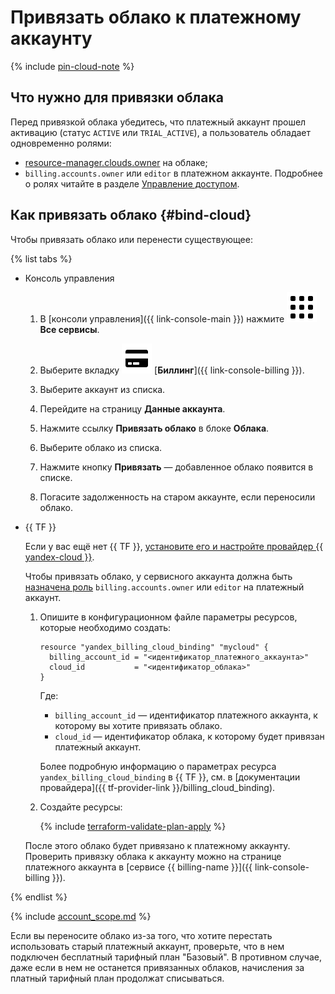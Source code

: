 # Привязать облако к платежному аккаунту

{% include [pin-cloud-note](../_includes/pin-cloud-note.md) %}

## Что нужно для привязки облака

Перед привязкой облака убедитесь, что платежный аккаунт прошел активацию (статус `ACTIVE` или `TRIAL_ACTIVE`), а пользователь обладает одновременно ролями:
* [resource-manager.clouds.owner](../../iam/concepts/access-control/roles.md#owner) на облаке; 
* `billing.accounts.owner` или `editor` в платежном аккаунте. Подробнее о ролях читайте в разделе [Управление доступом](../security/index.md#role-list).

## Как привязать облако {#bind-cloud}

Чтобы привязать облако или перенести существующее:

{% list tabs %}

- Консоль управления

  1. В [консоли управления]({{ link-console-main }}) нажмите ![image](../../_assets/main-menu.svg) **Все сервисы**.

  1. Выберите вкладку ![image](../../_assets/billing.svg) [**Биллинг**]({{ link-console-billing }}).

  1. Выберите аккаунт из списка. 

  1. Перейдите на страницу **Данные аккаунта**.

  1. Нажмите ссылку **Привязать облако** в блоке **Облака**.

  1. Выберите облако из списка.

  1. Нажмите кнопку **Привязать** — добавленное облако появится в списке.

  1. Погасите задолженность на старом аккаунте, если переносили облако.

- {{ TF }}

  Если у вас ещё нет {{ TF }}, [установите его и настройте провайдер {{ yandex-cloud }}](../../tutorials/infrastructure-management/terraform-quickstart.md#install-terraform).

  Чтобы привязать облако, у сервисного аккаунта должна быть [назначена роль](../security/index.md#set-role) `billing.accounts.owner` или `editor` на платежный аккаунт.
  
  1. Опишите в конфигурационном файле параметры ресурсов, которые необходимо создать:

      ```hcl
      resource "yandex_billing_cloud_binding" "mycloud" {
        billing_account_id = "<идентификатор_платежного_аккаунта>"
        cloud_id           = "<идентификатор_облака>"
      }
      ```

      Где:

      * `billing_account_id` — идентификатор платежного аккаунта, к которому вы хотите привязать облако.
      * `cloud_id` — идентификатор облака, к которому будет привязан платежный аккаунт.

      Более подробную информацию о параметрах ресурса `yandex_billing_cloud_binding` в {{ TF }}, см. в [документации провайдера]({{ tf-provider-link }}/billing_cloud_binding).

  1. Создайте ресурсы:

      {% include [terraform-validate-plan-apply](../../_tutorials/terraform-validate-plan-apply.md) %}

  После этого облако будет привязано к платежному аккаунту. Проверить привязку облака к аккаунту можно на странице платежного аккаунта в [сервисе {{ billing-name }}]({{ link-console-billing }}).

{% endlist %}


{% include [account_scope.md](../_includes/account-scope.md) %}

Если вы переносите облако из-за того, что хотите перестать использовать старый платежный аккаунт, проверьте, что в нем подключен бесплатный тарифный план "Базовый". В противном случае, даже если в нем не останется привязанных облаков, начисления за платный тарифный план продолжат списываться.
 




